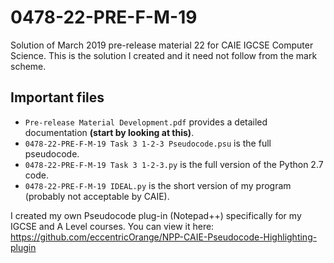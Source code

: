 # 0478-22-PRE-F-M-19
Solution of March 2019 pre-release material 22 for CAIE IGCSE Computer Science.
This is the solution I created and it need not follow from the mark scheme.

## Important files
* `Pre-release Material Development.pdf` provides a detailed documentation **(start by looking at this)**.
* `0478-22-PRE-F-M-19 Task 3 1-2-3 Pseudocode.psu` is the full pseudocode.
* `0478-22-PRE-F-M-19 Task 3 1-2-3.py` is the full version of the Python 2.7 code.
* `0478-22-PRE-F-M-19 IDEAL.py` is the short version of my program (probably not acceptable by CAIE).

I created my own Pseudocode plug-in (Notepad++) specifically for my IGCSE and A Level courses. You can view it here: https://github.com/eccentricOrange/NPP-CAIE-Pseudocode-Highlighting-plugin
